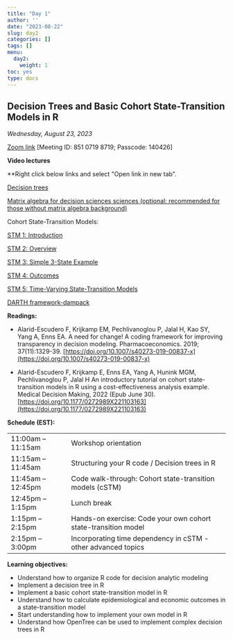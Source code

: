 ```yaml
---
title: "Day 1"
author: ''
date: "2023-08-22"
slug: day2
categories: []
tags: []
menu:
  day2:
    weight: 1
toc: yes
type: docs
---
```


## Decision Trees and Basic Cohort State-Transition Models in R

*Wednesday, August 23, 2023*

[Zoom link](https://utoronto.zoom.us/j/85107198719) [Meeting ID: 851 0719 8719; Passcode: 140426]

**Video lectures**

**Right click below links and select "Open link in new tab". 

[Decision trees](https://vimeo.com/504760041/3cfee965fe?share=copy)



[Matrix algebra for decision sciences sciences (optional: recommended for those without matrix algebra background)](https://vimeo.com/506504682/3ff78ac63f?share=copy)

Cohort State-Transition Models:

[STM 1: Introduction](https://vimeo.com/474550894/f090f42dbe?share=copy)

[STM 2: Overview](https://vimeo.com/474550940/f56df95c06?share=copy)

[STM 3: Simple 3-State Example](https://vimeo.com/474551568/a27c4f3716?share=copy)

[STM 4: Outcomes](https://vimeo.com/474553106/b3c028d047?share=copy)

[STM 5: Time-Varying State-Transition Models](https://vimeo.com/474560741/e0b3674579?share=copy)

[DARTH framework-dampack](https://vimeo.com/502987155/21385356ef?share=copy)

**Readings:**

- Alarid-Escudero F, Krijkamp EM, Pechlivanoglou P, Jalal H, Kao SY, Yang A, Enns EA. A need for change! A coding framework for improving transparency in decision modeling. Pharmacoeconomics. 2019; 37(11):1329-39. [https://doi.org/10.1007/s40273-019-00837-x](https://doi.org/10.1007/s40273-019-00837-x)

- Alarid-Escudero F, Krijkamp E, Enns EA, Yang A, Hunink MGM, Pechlivanoglou P, Jalal H An introductory tutorial on cohort state-transition models in R using a cost-effectiveness analysis example. Medical Decision Making, 2022 (Epub June 30). [https://doi.org/10.1177/0272989X221103163](https://doi.org/10.1177/0272989X221103163)


**Schedule (EST):**

|                            |            |
|---------------|:-----------------------------------------|
| 11:00am – 11:15am  | Workshop orientation  |
| 11:15am – 11:45am | Structuring your R code / Decision trees in R | 
| 11:45am – 12:45pm | Code walk-through: Cohort state-transition models (cSTM) |
| 12:45pm – 1:15pm  | Lunch break | 
| 1:15pm – 2:15pm | Hands-on exercise: Code your own cohort state-transition model |
| 2:15pm – 3:00pm | Incorporating time dependency in cSTM - other advanced topics |


**Learning objectives:**

- Understand how to organize R code for decision analytic modeling
-	Implement a decision tree in R
-	Implement a basic cohort state-transition model in R
-	Understand how to calculate epidemiological and economic outcomes in a state-transition model
-	Start understanding how to implement your own model in R
-	Understand how OpenTree can be used to implement complex decision trees in R


<!-- ## Live session recording: -->

<!-- [Zoom link](https://urldefense.com/v3/__https://umn.zoom.us/rec/share/8jx-9QDSN-OKINCyRKDQDBmk8l_TTpupr9W6k80qSogh1Dynb66-TdMSFd64UuKl.hTIcxzqmesP2mPxW__;!!D0zGoin7BXfl!-Q-siYB3O3odUjCkgJ6-SQe5xFSFXDF46p3nR_aLUlUDQHhIaVKmpVEwIJ3_MwI2uTYIsqlT76pC4KKQzg$) -->

<!-- [Part 1](https://umn.zoom.us/rec/share/ZJvL2tV2vmQeJarWijaSf5B2DU-VYaGocGQeW2Rkjhl1TJk9ZX5puYmf_70ucA-v.I2JgzJ6NHWAAzPib?startTime=1661778234000) -->

<!-- [Part 2](https://umn.zoom.us/rec/share/ZJvL2tV2vmQeJarWijaSf5B2DU-VYaGocGQeW2Rkjhl1TJk9ZX5puYmf_70ucA-v.I2JgzJ6NHWAAzPib?startTime=1661786212000) -->

<!-- # ```{r, echo=F} -->
<!-- # blogdown::shortcode("vimeo", "592848080") -->
<!-- # ``` -->
